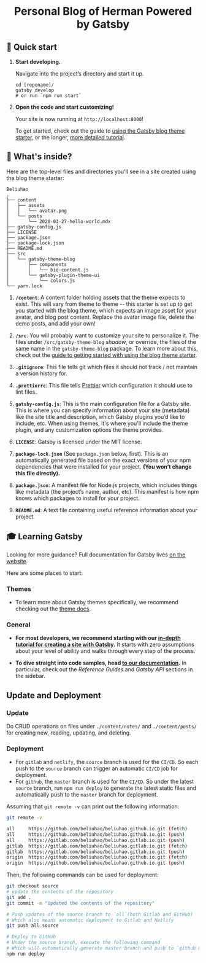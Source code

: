 <h1 align="center">
  Personal Blog of Herman Powered by Gatsby
</h1>

## 🚀 Quick start

1.  **Start developing.**

    Navigate into the project’s directory and start it up.

    ```shell
    cd [reponame]/
    gatsby develop
    # or run `npm run start`
    ```

2.  **Open the code and start customizing!**

    Your site is now running at `http://localhost:8000`!

    To get started, check out the guide to [using the Gatsby blog theme starter](https://gatsbyjs.org/docs/themes/using-a-gatsby-theme), or the longer, [more detailed tutorial](https://gatsbyjs.org/tutorial/using-a-theme).

## 🧐 What's inside?

Here are the top-level files and directories you'll see in a site created using the blog theme starter:

```text
Beliuhao
.
├── content
│   ├── assets
│   │   └── avatar.png
│   └── posts
│       └── 2020-03-27-hello-world.mdx
├── gatsby-config.js
├── LICENSE
├── package.json
├── package-lock.json
├── README.md
├── src
│   └── gatsby-theme-blog
│       ├── components
│       │   └── bio-content.js
│       └── gatsby-plugin-theme-ui
│           └── colors.js
└── yarn.lock
```

1.  **`/content`**: A content folder holding assets that the theme expects to exist. This will vary from theme to theme -- this starter is set up to get you started with the blog theme, which expects an image asset for your avatar, and blog post content. Replace the avatar image file, delete the demo posts, and add your own!

2.  **`/src`**: You will probably want to customize your site to personalize it. The files under `/src/gatsby-theme-blog` _shadow_, or override, the files of the same name in the `gatsby-theme-blog` package. To learn more about this, check out the [guide to getting started with using the blog theme starter](https://gatsbyjs.org/docs/themes/using-a-gatsby-theme).

3.  **`.gitignore`**: This file tells git which files it should not track / not maintain a version history for.

4.  **`.prettierrc`**: This file tells [Prettier](https://prettier.io/) which configuration it should use to lint files.

5.  **`gatsby-config.js`**: This is the main configuration file for a Gatsby site. This is where you can specify information about your site (metadata) like the site title and description, which Gatsby plugins you’d like to include, etc. When using themes, it's where you'll include the theme plugin, and any customization options the theme provides.

6.  **`LICENSE`**: Gatsby is licensed under the MIT license.

7.  **`package-lock.json`** (See `package.json` below, first). This is an automatically generated file based on the exact versions of your npm dependencies that were installed for your project. **(You won’t change this file directly).**

8.  **`package.json`**: A manifest file for Node.js projects, which includes things like metadata (the project’s name, author, etc). This manifest is how npm knows which packages to install for your project.

9.  **`README.md`**: A text file containing useful reference information about your project.

## 🎓 Learning Gatsby

Looking for more guidance? Full documentation for Gatsby lives [on the website](https://www.gatsbyjs.org/).

Here are some places to start:

### Themes

- To learn more about Gatsby themes specifically, we recommend checking out the [theme docs](https://www.gatsbyjs.org/docs/themes/).

### General

- **For most developers, we recommend starting with our [in-depth tutorial for creating a site with Gatsby](https://www.gatsbyjs.org/tutorial/).** It starts with zero assumptions about your level of ability and walks through every step of the process.

- **To dive straight into code samples, head [to our documentation](https://www.gatsbyjs.org/docs/).** In particular, check out the _Reference Guides_ and _Gatsby API_ sections in the sidebar.

## Update and Deployment

### Update

Do CRUD operations on files under `./content/notes/` and `./content/posts/` for creating new, reading, updating, and deleting.

### Deployment

- For `gitlab` and `netlify`, the `source` branch is used for the `CI/CD`. So each push to the `source` branch can trigger an automatic `CI/CD` job for deployment.
- For `github`, the `master` branch is used for the `CI/CD`. So under the latest `source` branch, run `npm run deploy` to generate the latest static files and automatically push to the `master` branch for deployment.

Assuming that `git remote -v` can print out the following information:

```bash
git remote -v

all     https://github.com/beliuhao/beliuhao.github.io.git (fetch)
all     https://github.com/beliuhao/beliuhao.github.io.git (push)
all     https://gitlab.com/beliuhao/beliuhao.gitlab.io.git (push)
gitlab  https://gitlab.com/beliuhao/beliuhao.gitlab.io.git (fetch)
gitlab  https://gitlab.com/beliuhao/beliuhao.gitlab.io.git (push)
origin  https://github.com/beliuhao/beliuhao.github.io.git (fetch)
origin  https://github.com/beliuhao/beliuhao.github.io.git (push)
```

Then, the following commands can be used for deployment:

```bash
git checkout source
# update the contents of the repository
git add .
git commit -m "Updated the contents of the repository"

# Push updates of the source branch to `all`(both Gitlab and GitHub)
# Which also means automatic deployment to Gitlab and Netlify
git push all source

# Deploy to GitHub
# Under the source branch, execute the following command
# Which will automatically generate master branch and push to `github master`
npm run deploy
```

